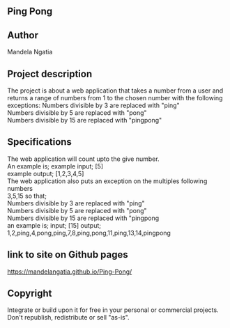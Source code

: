 ## Ping Pong
## Author
Mandela Ngatia
## Project description  
The project is about a web application that takes a number from a user and returns a range of numbers from 1 to the chosen number with the following exceptions:
Numbers divisible by 3 are replaced with "ping"<br>
Numbers divisible by 5 are replaced with "pong"<br>
Numbers divisible by 15 are replaced with "pingpong"
## Specifications
The web application will count upto the give number. <br>
An example is; example input; [5] <br>
               example output; [1,2,3,4,5] 
<br> The web application also puts an exception on the multiples following numbers <br>
3,5,15 so that; <br> 
Numbers divisible by 3 are replaced with "ping"<br>
Numbers divisible by 5 are replaced with "pong"<br>
Numbers divisible by 15 are replaced with "pingpong <br>
an example is; input; [15]
output; 1,2,ping,4,pong,ping,7,8,ping,pong,11,ping,13,14,pingpong <br>
## link to site on Github pages
https://mandelangatia.github.io/Ping-Pong/

## Copyright
Integrate or build upon it for free in your personal or commercial projects.<br> Don't republish, redistribute or sell "as-is".
